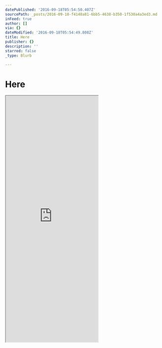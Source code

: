 ```yaml
---
datePublished: '2016-09-18T05:54:50.407Z'
sourcePath: _posts/2016-09-18-f4148a81-6bb5-4638-b350-1f530a4a3ed3.md
inFeed: true
author: []
via: {}
dateModified: '2016-09-18T05:54:49.808Z'
title: Here
publisher: {}
description: ''
starred: false
_type: Blurb

---
```

# Here

<iframe src="https://the-grid.github.io/ed-userhtml/?g=eJwlkEFvgzAMhe_7FU2kHQexExJalU5o7NKNnnroFUiAVFAqQkfHr1-6HmzpPVufrfeytfVY9Gblxiqh7TRd3SYM53kOmmFoOhNUQx_2xdWFpi-Nfr-WCYEehG-xL05Aw1qKAKWUAEpAxBUS1G-xCDhXHBkQroEFLIo4IhLeIwELDAVBq2RMRA088EsP1mPm2J298pTdTVwj1EoU60hWAjXBJT9mHy5Ll_3yyb_PuT3aVBzyrzk_p5c8a24Huz-RyLDnFWcuBF01EvEDwr-mxFp5VkxXs9VTm1BAxuiqNbZpp4Qq9OI_jHIYtRkT6rWbfjuT0Kez8UbRdcNc37rOg4257LbhM8DdH8_TXy8" height="800" style=""></iframe>